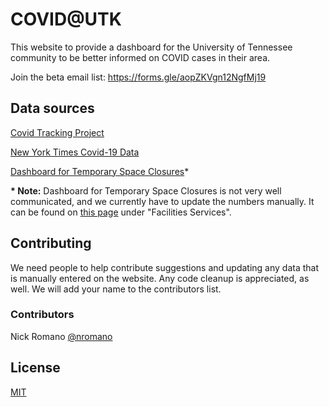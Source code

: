 # COVID@UTK
This website to provide a dashboard for the University of Tennessee community to be better informed on COVID cases in their area.

Join the beta email list: https://forms.gle/aopZKVgn12NgfMj19

## Data sources
[Covid Tracking Project](https://covidtracking.com/data)

[New York Times Covid-19 Data](https://github.com/nytimes/covid-19-data)

[Dashboard for Temporary Space Closures](https://veoci.com/veoci/p/form/4jmds5x4jj4j#tab=entryForm)*

**\* Note:** Dashboard for Temporary Space Closures is not very well communicated, and we currently have to update the numbers manually. It can be found on [this page](https://www.utk.edu/coronavirus/guides/what-happens-when-a-covid-19-case-is-reported) under "Facilities Services".

## Contributing
We need people to help contribute suggestions and updating any data that is manually entered on the website. Any code cleanup is appreciated, as well. We will add your name to the contributors list.

### Contributors
Nick Romano [@nromano](https://twitter.com/nromanodev)

## License
[MIT](README.md)
